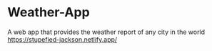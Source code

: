 # Weather-App
A web app that provides the weather report of any city in the world
https://stupefied-jackson.netlify.app/
